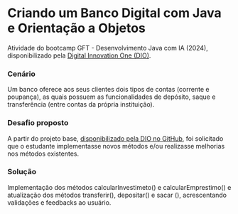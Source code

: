 # Criando um Banco Digital com Java e Orientação a Objetos

Atividade do bootcamp GFT - Desenvolvimento Java com IA (2024), disponibilizado pela [Digital Innovation One (DIO)](https://www.dio.me/).

### Cenário
Um banco oferece aos seus clientes dois tipos de contas (corrente e poupança), as quais possuem as funcionalidades de depósito, saque e transferência (entre contas da própria instituição).

### Desafio proposto
A partir do projeto base, [disponibilizado pela DIO no GitHub](https://github.com/falvojr/lab-banco-digital-oo), foi solicitado que o estudante implementasse novos métodos e/ou realizasse melhorias nos métodos existentes.

### Solução
Implementação dos métodos calcularInvestimeto() e calcularEmprestimo() e atualização dos métodos transferir(), depositar() e sacar (), acrescentando validações e feedbacks ao usuário.
